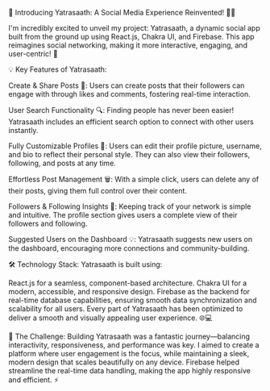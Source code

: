 🎉 Introducing Yatrasaath: A Social Media Experience Reinvented! 📱✨

I'm incredibly excited to unveil my project: Yatrasaath, a dynamic social app built from the ground up using React.js, Chakra UI, and Firebase. This app reimagines social networking, making it more interactive, engaging, and user-centric! 🙌

💡 Key Features of Yatrasaath:

Create & Share Posts 📸: Users can create posts that their followers can engage with through likes and comments, fostering real-time interaction.

User Search Functionality 🔍: Finding people has never been easier! Yatrasaath includes an efficient search option to connect with other users instantly.

Fully Customizable Profiles 👤: Users can edit their profile picture, username, and bio to reflect their personal style. They can also view their followers, following, and posts at any time.

Effortless Post Management 🗑️: With a simple click, users can delete any of their posts, giving them full control over their content.

Followers & Following Insights 👥: Keeping track of your network is simple and intuitive. The profile section gives users a complete view of their followers and following.

Suggested Users on the Dashboard 💡: Yatrasaath suggests new users on the dashboard, encouraging more connections and community-building.

🛠️ Technology Stack:
Yatrasaath is built using:

React.js for a seamless, component-based architecture.
Chakra UI for a modern, accessible, and responsive design.
Firebase as the backend for real-time database capabilities, ensuring smooth data synchronization and scalability for all users.
Every part of Yatrasaath has been optimized to deliver a smooth and visually appealing user experience. 🌐💻

🎯 The Challenge:
Building Yatrasaath was a fantastic journey—balancing interactivity, responsiveness, and performance was key. I aimed to create a platform where user engagement is the focus, while maintaining a sleek, modern design that scales beautifully on any device. Firebase helped streamline the real-time data handling, making the app highly responsive and efficient. ⚡

